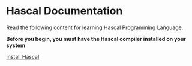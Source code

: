 # Hascal Documentation
Read the following content for learning Hascal Programming Language.

**Before you begin, you must have the Hascal compiler installed on your system**

[install Hascal](#)
